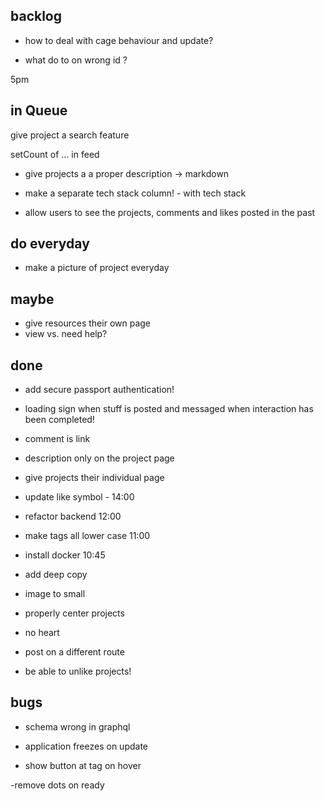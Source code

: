 ## backlog

- how to deal with cage behaviour and update?

- what do to on wrong id ?

5pm

## in Queue

give project a search feature

setCount of ... in feed

- give projects a a proper description -> markdown
- make a separate tech stack column! - with tech stack

- allow users to see the projects, comments and likes posted in the past

## do everyday

- make a picture of project everyday

## maybe

- give resources their own page
- view vs. need help?

## done

- add secure passport authentication!

- loading sign when stuff is posted and messaged when interaction has been completed!
- comment is link
- description only on the project page
- give projects their individual page
- update like symbol - 14:00
- refactor backend 12:00
- make tags all lower case 11:00
- install docker 10:45
- add deep copy
- image to small
- properly center projects
- no heart
- post on a different route
- be able to unlike projects!

## bugs

- schema wrong in graphql
- application freezes on update

- show button at tag on hover

-remove dots on ready
